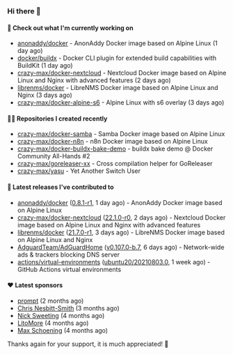 ### Hi there 👋

#### 👷 Check out what I'm currently working on

- [anonaddy/docker](https://github.com/anonaddy/docker) - AnonAddy Docker image based on Alpine Linux (1 day ago)
- [docker/buildx](https://github.com/docker/buildx) - Docker CLI plugin for extended build capabilities with BuildKit (1 day ago)
- [crazy-max/docker-nextcloud](https://github.com/crazy-max/docker-nextcloud) - Nextcloud Docker image based on Alpine Linux and Nginx with advanced features (2 days ago)
- [librenms/docker](https://github.com/librenms/docker) - LibreNMS Docker image based on Alpine Linux and Nginx (3 days ago)
- [crazy-max/docker-alpine-s6](https://github.com/crazy-max/docker-alpine-s6) - Alpine Linux with s6 overlay (3 days ago)

#### 👨‍💻 Repositories I created recently

- [crazy-max/docker-samba](https://github.com/crazy-max/docker-samba) - Samba Docker image based on Alpine Linux
- [crazy-max/docker-n8n](https://github.com/crazy-max/docker-n8n) - n8n Docker image based on Alpine Linux
- [crazy-max/docker-buildx-bake-demo](https://github.com/crazy-max/docker-buildx-bake-demo) - buildx bake demo @ Docker Community All-Hands #2
- [crazy-max/goreleaser-xx](https://github.com/crazy-max/goreleaser-xx) - Cross compilation helper for GoReleaser
- [crazy-max/yasu](https://github.com/crazy-max/yasu) - Yet Another Switch User

#### 🚀 Latest releases I've contributed to

- [anonaddy/docker](https://github.com/anonaddy/docker) ([0.8.1-r1](https://github.com/anonaddy/docker/releases/tag/0.8.1-r1), 1 day ago) - AnonAddy Docker image based on Alpine Linux
- [crazy-max/docker-nextcloud](https://github.com/crazy-max/docker-nextcloud) ([22.1.0-r0](https://github.com/crazy-max/docker-nextcloud/releases/tag/22.1.0-r0), 2 days ago) - Nextcloud Docker image based on Alpine Linux and Nginx with advanced features
- [librenms/docker](https://github.com/librenms/docker) ([21.7.0-r1](https://github.com/librenms/docker/releases/tag/21.7.0-r1), 3 days ago) - LibreNMS Docker image based on Alpine Linux and Nginx
- [AdguardTeam/AdGuardHome](https://github.com/AdguardTeam/AdGuardHome) ([v0.107.0-b.7](https://github.com/AdguardTeam/AdGuardHome/releases/tag/v0.107.0-b.7), 6 days ago) - Network-wide ads &amp; trackers blocking DNS server
- [actions/virtual-environments](https://github.com/actions/virtual-environments) ([ubuntu20/20210803.0](https://github.com/actions/virtual-environments/releases/tag/ubuntu20%2F20210803.0), 1 week ago) - GitHub Actions virtual environments

#### ❤️ Latest sponsors
- [prompt](https://github.com/pr-mpt) (2 months ago)
- [Chris Nesbitt-Smith](https://github.com/chrisns) (3 months ago)
- [Nick Sweeting](https://github.com/pirate) (4 months ago)
- [LitoMore](https://github.com/LitoMore) (4 months ago)
- [Max Schoening](https://github.com/max) (4 months ago)

Thanks again for your support, it is much appreciated! 🙏
